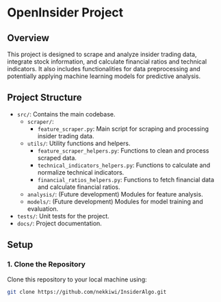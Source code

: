 # OpenInsider Project

## Overview

This project is designed to scrape and analyze insider trading data, integrate stock information, and calculate financial ratios and technical indicators. It also includes functionalities for data preprocessing and potentially applying machine learning models for predictive analysis.

## Project Structure

- `src/`: Contains the main codebase.
  - `scraper/`: 
    - `feature_scraper.py`: Main script for scraping and processing insider trading data.
  - `utils/`: Utility functions and helpers.
    - `feature_scraper_helpers.py`: Functions to clean and process scraped data.
    - `technical_indicators_helpers.py`: Functions to calculate and normalize technical indicators.
    - `financial_ratios_helpers.py`: Functions to fetch financial data and calculate financial ratios.
  - `analysis/`: (Future development) Modules for feature analysis.
  - `models/`: (Future development) Modules for model training and evaluation.
- `tests/`: Unit tests for the project.
- `docs/`: Project documentation.

## Setup

### 1. Clone the Repository

Clone this repository to your local machine using:

```bash
git clone https://github.com/nekkiwi/InsiderAlgo.git
